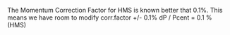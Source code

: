 The Momentum Correction Factor for HMS is known better that 0.1%.
This means we have room to modify corr.factor +/- 0.1%
dP / Pcent = 0.1 % (HMS)